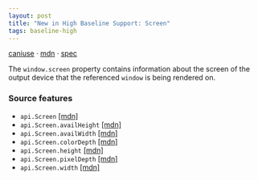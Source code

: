 ```yaml
---
layout: post
title: "New in High Baseline Support: Screen"
tags: baseline-high
---
```


[caniuse](https://caniuse.com/?search=screen) · [mdn](https://developer.mozilla.org/en-US/search?q=Screen) · [spec](https://drafts.csswg.org/cssom-view-1/#screen)

The `window.screen` property contains information about the screen of the output device that the referenced `window` is being rendered on.

### Source features

- ``api.Screen`` [[mdn]](https://developer.mozilla.org/en-US/search?q=api.Screen)
- ``api.Screen.availHeight`` [[mdn]](https://developer.mozilla.org/en-US/search?q=api.Screen.availHeight)
- ``api.Screen.availWidth`` [[mdn]](https://developer.mozilla.org/en-US/search?q=api.Screen.availWidth)
- ``api.Screen.colorDepth`` [[mdn]](https://developer.mozilla.org/en-US/search?q=api.Screen.colorDepth)
- ``api.Screen.height`` [[mdn]](https://developer.mozilla.org/en-US/search?q=api.Screen.height)
- ``api.Screen.pixelDepth`` [[mdn]](https://developer.mozilla.org/en-US/search?q=api.Screen.pixelDepth)
- ``api.Screen.width`` [[mdn]](https://developer.mozilla.org/en-US/search?q=api.Screen.width)
